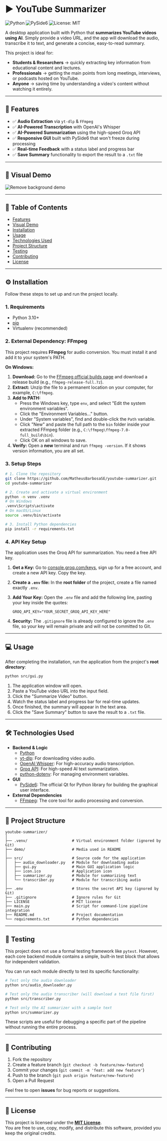 # ▶️ YouTube Summarizer

![Python](https://img.shields.io/badge/python-3.10%2B-blue)
![PySide6](https://img.shields.io/badge/PySide6-Qt_for_Python-green)
![License: MIT](https://img.shields.io/badge/License-MIT-yellow.svg)

A desktop application built with Python that **summarizes YouTube videos using AI**. Simply provide a video URL, and the app will download the audio, transcribe it to text, and generate a concise, easy-to-read summary.

This project is ideal for:
- **Students & Researchers** → quickly extracting key information from educational content and lectures.
- **Professionals** → getting the main points from long meetings, interviews, or podcasts hosted on YouTube.
- **Anyone** → saving time by understanding a video's content without watching it entirely.

---

## 🚀 Features

- ✅ **Audio Extraction** via `yt-dlp` & `FFmpeg`
- ✅ **AI-Powered Transcription** with OpenAI's Whisper
- ✅ **AI-Powered Summarization** using the high-speed Groq API
- ✅ **Responsive GUI** built with PySide6 that won't freeze during processing
- ✅ **Real-time Feedback** with a status label and progress bar
- ✅ **Save Summary** functionality to export the result to a `.txt` file

---

## 📸 Visual Demo

![Remove background demo](demo/youtube-summarizer.gif)

---

## 📑 Table of Contents

- [Features](#-features)
- [Visual Demo](#-visual-demo)
- [Installation](#-installation)
- [Usage](#-usage)
- [Technologies Used](#-technologies-used)
- [Project Structure](#-project-structure)
- [Testing](#-testing)
- [Contributing](#-contributing)
- [License](#-license)

---

## ⚙️ Installation

Follow these steps to set up and run the project locally.

### 1. Requirements
- Python 3.10+
- [pip](https://pip.pypa.io/en/stable/)
- Virtualenv (recommended)

### 2. External Dependency: FFmpeg

This project requires **FFmpeg** for audio conversion. You must install it and add it to your system's PATH.

**On Windows:**
1.  **Download:** Go to the [FFmpeg official builds page](https://www.gyan.dev/ffmpeg/builds/) and download a release build (e.g., `ffmpeg-release-full.7z`).
2.  **Extract:** Unzip the file to a permanent location on your computer, for example, `C:\ffmpeg`.
3.  **Add to PATH:**
    * Press the Windows key, type `env`, and select "Edit the system environment variables".
    * Click the "Environment Variables..." button.
    * Under "System variables", find and double-click the `Path` variable.
    * Click "New" and paste the full path to the `bin` folder inside your extracted FFmpeg folder (e.g., `C:\ffmpeg\ffmpeg-7.0-full_build\bin`).
    * Click OK on all windows to save.
4.  **Verify:** Open a **new** terminal and run `ffmpeg -version`. If it shows version information, you are all set.

### 3. Setup Steps

```bash
# 1. Clone the repository
git clone https://github.com/MatheusBarbosaSE/youtube-summarizer.git
cd youtube-summarizer

# 2. Create and activate a virtual environment
python -m venv .venv
# On Windows
.venv\Scripts\activate
# On macOS/Linux
source .venv/bin/activate

# 3. Install Python dependencies
pip install -r requirements.txt
```

### 4. API Key Setup

The application uses the Groq API for summarization. You need a free API key.

1.  **Get a Key:** Go to [console.groq.com/keys](https://console.groq.com/keys), sign up for a free account, and create a new API key. Copy the key.
2.  **Create a `.env` file:** In the **root folder** of the project, create a file named exactly `.env`.
3.  **Add Your Key:** Open the `.env` file and add the following line, pasting your key inside the quotes:

    ```
    GROQ_API_KEY="YOUR_SECRET_GROQ_API_KEY_HERE"
    ```
    
4.  **Security:** The `.gitignore` file is already configured to ignore the `.env` file, so your key will remain private and will not be committed to Git.

---

## 💻 Usage

After completing the installation, run the application from the project's **root directory**:

```bash
python src/gui.py
```

1.  The application window will open.
2.  Paste a YouTube video URL into the input field.
3.  Click the "Summarize Video" button.
4.  Watch the status label and progress bar for real-time updates.
5.  Once finished, the summary will appear in the text area.
6.  Click the "Save Summary" button to save the result to a `.txt` file.

---

## 🛠 Technologies Used

- **Backend & Logic**
  - [Python](https://www.python.org/)
  - [yt-dlp](https://github.com/yt-dlp/yt-dlp): For downloading video audio.
  - [OpenAI Whisper](https://github.com/openai/whisper): For high-accuracy audio transcription.
  - [Groq API](https://groq.com/): For high-speed AI text summarization.
  - [python-dotenv](https://github.com/theskumar/python-dotenv): For managing environment variables.
- **GUI**
  - [PySide6](https://www.qt.io/qt-for-python): The official Qt for Python library for building the graphical user interface.
- **External Dependencies**
  - [FFmpeg](https://ffmpeg.org/): The core tool for audio processing and conversion.

---

## 📂 Project Structure

```
youtube-summarizer/
│
├── .venv/                    # Virtual environment folder (ignored by Git)
├── demo/                     # Media used in README
│
├── src/                      # Source code for the application
│   ├── audio_downloader.py   # Module for downloading audio
│   ├── gui.py                # Main GUI application logic
│   ├── icon.ico              # Application icon
│   ├── summarizer.py         # Module for summarizing text
│   └── transcriber.py        # Module for transcribing audio
│
├── .env                      # Stores the secret API key (ignored by Git)
├── .gitignore                # Ignore rules for Git
├── LICENSE                   # MIT license
├── main.py                   # Script for command-line pipeline integration
├── README.md                 # Project documentation
└── requirements.txt          # Python dependencies
```

---

## 🧪 Testing

This project does not use a formal testing framework like `pytest`. However, each core backend module contains a simple, built-in test block that allows for independent validation.

You can run each module directly to test its specific functionality:

```bash
# Test only the audio downloader
python src/audio_downloader.py

# Test only the audio transcriber (will download a test file first)
python src/transcriber.py

# Test only the AI summarizer with a sample text
python src/summarizer.py
```
These scripts are useful for debugging a specific part of the pipeline without running the entire process.

---

## 🤝 Contributing

1. Fork the repository
2. Create a feature branch (`git checkout -b feature/new-feature`)
3. Commit your changes (`git commit -m 'feat: add new feature'`)
4. Push to the branch (`git push origin feature/new-feature`)
5. Open a Pull Request

Feel free to open **issues** for bug reports or suggestions.

---

## 📄 License

This project is licensed under the **[MIT License](LICENSE)**.  
You are free to use, copy, modify, and distribute this software, provided you keep the original credits.
